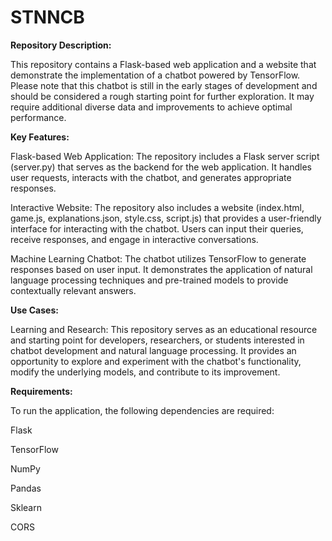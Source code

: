 # STNNCB

**Repository Description:**

This repository contains a Flask-based web application and a website that demonstrate the implementation of a chatbot powered by TensorFlow. Please note that this chatbot is still in the early stages of development and should be considered a rough starting point for further exploration. It may require additional diverse data and improvements to achieve optimal performance.

**Key Features:**

Flask-based Web Application: The repository includes a Flask server script (server.py) that serves as the backend for the web application. It handles user requests, interacts with the chatbot, and generates appropriate responses.

Interactive Website: The repository also includes a website (index.html, game.js, explanations.json, style.css, script.js) that provides a user-friendly interface for interacting with the chatbot. Users can input their queries, receive responses, and engage in interactive conversations.

Machine Learning Chatbot: The chatbot utilizes TensorFlow to generate responses based on user input. It demonstrates the application of natural language processing techniques and pre-trained models to provide contextually relevant answers.

**Use Cases:**

Learning and Research: This repository serves as an educational resource and starting point for developers, researchers, or students interested in chatbot development and natural language processing. It provides an opportunity to explore and experiment with the chatbot's functionality, modify the underlying models, and contribute to its improvement.

**Requirements:**

To run the application, the following dependencies are required:

Flask

TensorFlow

NumPy

Pandas

Sklearn

CORS

